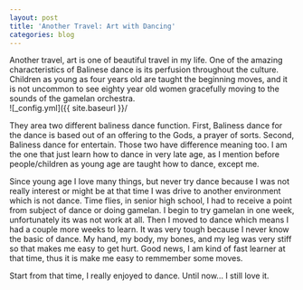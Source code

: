 ```yaml
---
layout: post
title: 'Another Travel: Art with Dancing'
categories: blog
---
```


Another travel, art is one of beautiful travel in my life.
One of the amazing characteristics of Balinese dance is its perfusion throughout the culture. Children as young as four years old are taught the beginning moves, and it is not uncommon to see eighty year old women gracefully moving to the sounds of the gamelan orchestra.
<br/>
![_config.yml]({{ site.baseurl }}/

They area two different baliness dance function. First, Baliness dance for the dance is based out of an offering to the Gods, a prayer of sorts. Second, Baliness dance for entertain. Those two have difference meaning too. I am the one that just learn how to dance in very late age, as I mention before people/children as young age are taught how to dance, except me. 

Since young age I love many things, but never try dance because I was not really interest or might be at that time I was drive to  another environment which is not dance. Time flies, in senior high school, I had to receive a point from subject of dance or doing gamelan. I begin to try gamelan in one week, unfortunately its was not work at all. Then I moved to dance which means I had a couple more weeks to learn. It was very tough because I never know the basic of dance. My hand, my body, my bones, and my leg was very stiff so that makes me easy to get hurt. Good news, I am kind of fast learner at that time, thus it is make me easy to remmember some moves. 

Start from that time, I really enjoyed to dance. Until now... I still love it. 
